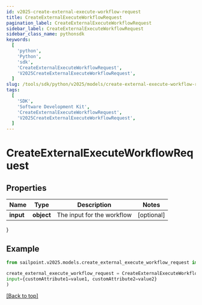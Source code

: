 ```yaml
---
id: v2025-create-external-execute-workflow-request
title: CreateExternalExecuteWorkflowRequest
pagination_label: CreateExternalExecuteWorkflowRequest
sidebar_label: CreateExternalExecuteWorkflowRequest
sidebar_class_name: pythonsdk
keywords:
  [
    'python',
    'Python',
    'sdk',
    'CreateExternalExecuteWorkflowRequest',
    'V2025CreateExternalExecuteWorkflowRequest',
  ]
slug: /tools/sdk/python/v2025/models/create-external-execute-workflow-request
tags:
  [
    'SDK',
    'Software Development Kit',
    'CreateExternalExecuteWorkflowRequest',
    'V2025CreateExternalExecuteWorkflowRequest',
  ]
---
```


# CreateExternalExecuteWorkflowRequest

## Properties

| Name      | Type       | Description                | Notes      |
| --------- | ---------- | -------------------------- | ---------- |
| **input** | **object** | The input for the workflow | [optional] |

}

## Example

```python
from sailpoint.v2025.models.create_external_execute_workflow_request import CreateExternalExecuteWorkflowRequest

create_external_execute_workflow_request = CreateExternalExecuteWorkflowRequest(
input={customAttribute1=value1, customAttribute2=value2}
)

```

[[Back to top]](#)
